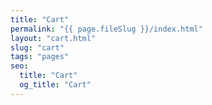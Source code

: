 ```yaml
---
title: "Cart"
permalink: "{{ page.fileSlug }}/index.html"
layout: "cart.html"
slug: "cart"
tags: "pages"
seo:
  title: "Cart"
  og_title: "Cart"
---
```



